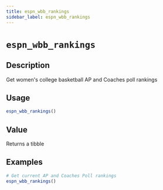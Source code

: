 ```yaml
---
title: espn_wbb_rankings
sidebar_label: espn_wbb_rankings
---
```

# `espn_wbb_rankings`

## Description

Get women's college basketball AP and Coaches poll rankings

## Usage

```r
espn_wbb_rankings()
```

## Value

Returns a tibble

## Examples

```r
# Get current AP and Coaches Poll rankings
espn_wbb_rankings()
```


